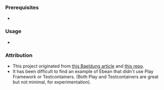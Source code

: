 
### Prerequisites

* 

### Usage

* 

### Attribution

* This project originated from [this Baeldung article](https://www.baeldung.com/ebean-orm) and [this repo](https://github.com/eugenp/tutorials/tree/master/libraries-data-db).
* It has been difficult to find an example of Ebean that didn't use Play Framework or Testcontainers. (Both Play and Testcontainers are great but not minimal, for experimentation).
